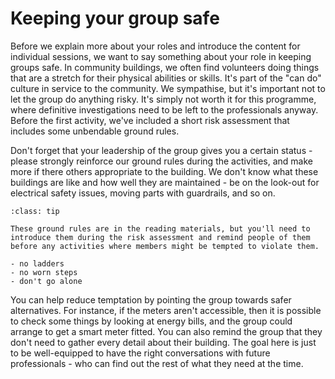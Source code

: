 # Keeping your group safe

Before we explain more about your roles and introduce the content for individual sessions, we want to say something about your role in keeping groups safe.  In community buildings, we often find volunteers doing things that are a stretch for their physical abilities or skills.  It's part of the "can do" culture in service to the community.  We sympathise, but it's important not to let the group do anything risky.  It's simply not worth it for this programme, where definitive investigations need to be left to the professionals anyway.  Before the first activity, we've included a short risk assessment that includes some unbendable ground rules.


<!--
```{image} TODO.jpg
:alt: picture of older person up a ladder
```
-->

Don't forget that your leadership of the group gives you a certain status - please strongly reinforce our ground rules during the activities, and make more if there others appropriate to the building.   We don't know what these buildings are like and how well they are maintained - be on the look-out for electrical safety issues, moving parts with guardrails, and so on.   

```{admonition} Ground rules
:class: tip

These ground rules are in the reading materials, but you'll need to introduce them during the risk assessment and remind people of them before any activities where members might be tempted to violate them.  

- no ladders
- no worn steps
- don't go alone

```

You can help reduce temptation by pointing the group towards safer alternatives.  For instance, if the meters aren't accessible, then it is possible to check some things by looking at energy bills, and the group could arrange to get a smart meter fitted. You can also remind the group that they don't need to gather every detail about their building.  The goal here is just to be well-equipped to have the right conversations with future professionals - who can find out the rest of what they need at the time. 

